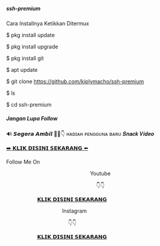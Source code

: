 ##### ssh-premium

Cara Installnya Ketikkan Ditermux

$ pkg install update

$ pkg install upgrade

$ pkg install git

$ apt update

$ git clone https://github.com/kiplymacho/ssh-premium

$ ls

$ cd ssh-premium

##### Jangan Lupa Follow

 <p align="center">
    
  🔊 𝙎𝙚𝙜𝙚𝙧𝙖 𝘼𝙢𝙗𝙞𝙡 🎁🎉👇
ʜᴀᴅɪᴀʜ ᴘᴇɴɢɢᴜɴᴀ ʙᴀʀᴜ 𝑺𝒏𝒂𝒄𝒌 𝑽𝒊𝒅𝒆𝒐 

<a href="ikwaibulldog://home?invitationCodeInfo=951127175&source=web_share">➡️ 𝗞𝗟𝗜𝗞 𝗗𝗜𝗦𝗜𝗡𝗜 𝗦𝗘𝗞𝗔𝗥𝗔𝗡𝗚 ⬅️</a>

  <p align="center">

  Follow Me On&nbsp;</p><p align="center">Youtube</p><p align="center"><span style="text-align: left;">👇👇</span></p>

  <p style="text-align: left;">&nbsp; &nbsp; &nbsp; &nbsp; &nbsp; &nbsp; &nbsp; &nbsp; &nbsp; &nbsp; &nbsp;<a href="http://www.youtube.com/@km7ujuh">𝗞𝗟𝗜𝗞 𝗗𝗜𝗦𝗜𝗡𝗜 𝗦𝗘𝗞𝗔𝗥𝗔𝗡𝗚 </a></p><p style="text-align: left;">&nbsp; &nbsp; &nbsp; &nbsp; &nbsp; &nbsp; &nbsp; &nbsp; &nbsp; &nbsp; &nbsp; &nbsp; &nbsp; &nbsp; &nbsp; &nbsp; &nbsp; &nbsp; &nbsp; Instagram</p><p style="text-align: left;">&nbsp; &nbsp; &nbsp; &nbsp; &nbsp; &nbsp; &nbsp; &nbsp; &nbsp; &nbsp; &nbsp; &nbsp; &nbsp; &nbsp; &nbsp; &nbsp; &nbsp; &nbsp; &nbsp; &nbsp; &nbsp; 👇👇&nbsp;</p>

   <p style="text-align: left;">&nbsp; &nbsp; &nbsp; &nbsp; &nbsp; &nbsp; &nbsp; &nbsp; &nbsp; &nbsp; &nbsp;<a href="http://www.instagram.com/kiplymacho">𝗞𝗟𝗜𝗞 𝗗𝗜𝗦𝗜𝗡𝗜 𝗦𝗘𝗞𝗔𝗥𝗔𝗡𝗚 </a></p><p></p>
